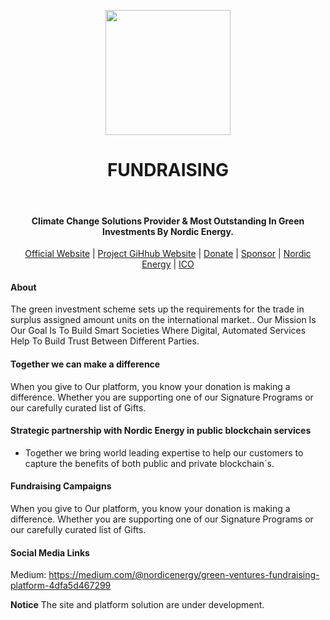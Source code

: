 
<p align="center">
 <a href="https://greenventures.nordicenergy.co/">
 <img height="200px" src="images/logo/greenventures-logo.png">
</a>
  <br> <h1 align="center">FUNDRAISING</h1>
  <br> <h4 align="center">Climate Change Solutions Provider & Most Outstanding In Green Investments By Nordic Energy.</h4>
<p align="center">
 <a href="https://greenventures.app/">Official Website</a> |
  <a href="https://nordicenergy.github.io/green_ventures/">Project GiHhub Website</a> |
  <a href="https://nordicenergy.app/donate">Donate</a> |
  <a href="https://github.com/sponsors/rdymac">Sponsor</a> |
  <a href="https://nordicenergy.io">Nordic Energy</a> |
  <a href="https://nordicenergy.app/buy">ICO</a>
</p>


#### About

The green investment scheme sets up the requirements for the trade in surplus assigned amount units on the international market.. Our Mission Is Our Goal Is To Build Smart Societies Where Digital, Automated Services Help To Build Trust Between Different Parties.

#### Together we can make a difference

When you give to Our platform, you know your donation is making a difference. Whether you are supporting one of our Signature Programs or our carefully curated list of Gifts. 

#### Strategic partnership with Nordic Energy in public blockchain services

- Together we bring world leading expertise to help our customers to capture the benefits of both public and private blockchain´s.

#### Fundraising Campaigns

When you give to Our platform, you know your donation is making a difference. Whether you are supporting one of our Signature Programs or our carefully curated list of Gifts.

#### Social Media Links

Medium: https://medium.com/@nordicenergy/green-ventures-fundraising-platform-4dfa5d467299

**Notice** The site and platform solution are under development.

